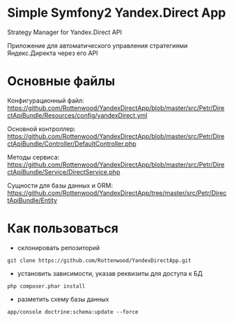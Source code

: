 Simple Symfony2 Yandex.Direct App
=================================
Strategy Manager for Yandex.Direct API

Приложение для автоматического управления стратегиями Яндекс.Директа через его API

Основные файлы
==============
Конфигурационный файл: https://github.com/Rottenwood/YandexDirectApp/blob/master/src/Petr/DirectApiBundle/Resources/config/yandexDirect.yml

Основной контроллер: https://github.com/Rottenwood/YandexDirectApp/blob/master/src/Petr/DirectApiBundle/Controller/DefaultController.php

Методы сервиса: https://github.com/Rottenwood/YandexDirectApp/blob/master/src/Petr/DirectApiBundle/Service/DirectService.php

Сущности для базы данных и ORM: https://github.com/Rottenwood/YandexDirectApp/tree/master/src/Petr/DirectApiBundle/Entity

Как пользоваться
================
* склонировать репозиторий
~~~
git clone https://github.com/Rottenwood/YandexDirectApp.git
~~~
* установить зависимости, указав реквизиты для доступа к БД
~~~
php composer.phar install
~~~
* разметить схему базы данных
~~~
app/console doctrine:schema:update --force
~~~
